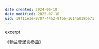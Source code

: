 ```yaml
---
date created: 2024-06-10
date modified: 2025-07-10
uid: 19f11e1e-9707-44a2-9fb6-1614a019be71
---
```


excerpt

<!-- more -->

《勃兰登堡协奏曲》

